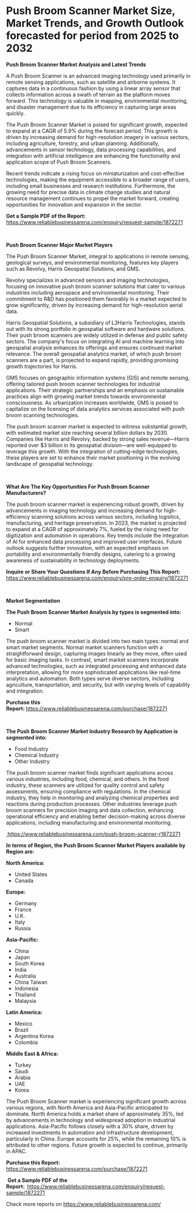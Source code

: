 <p><h1>Push Broom Scanner Market Size, Market Trends, and Growth Outlook forecasted for period from 2025 to 2032</h1></p><p><strong>Push Broom Scanner Market Analysis and Latest Trends</strong></p>
<p><p>A Push Broom Scanner is an advanced imaging technology used primarily in remote sensing applications, such as satellite and airborne systems. It captures data in a continuous fashion by using a linear array sensor that collects information across a swath of terrain as the platform moves forward. This technology is valuable in mapping, environmental monitoring, and disaster management due to its efficiency in capturing large areas quickly.</p><p>The Push Broom Scanner Market is poised for significant growth, expected to expand at a CAGR of 5.9% during the forecast period. This growth is driven by increasing demand for high-resolution imagery in various sectors, including agriculture, forestry, and urban planning. Additionally, advancements in sensor technology, data processing capabilities, and integration with artificial intelligence are enhancing the functionality and application scope of Push Broom Scanners.</p><p>Recent trends indicate a rising focus on miniaturization and cost-effective technologies, making the equipment accessible to a broader range of users, including small businesses and research institutions. Furthermore, the growing need for precise data in climate change studies and natural resource management continues to propel the market forward, creating opportunities for innovation and expansion in the sector.</p></p>
<p><strong>Get a Sample PDF of the Report:&nbsp;</strong> <a href="https://www.reliablebusinessarena.com/enquiry/request-sample/1872271?utm_campaign=2469&utm_medium=2&utm_source=Github&utm_content=ia&utm_term=16022025&utm_id=push-broom-scanner">https://www.reliablebusinessarena.com/enquiry/request-sample/1872271</a></p>
<p>&nbsp;</p>
<p><strong>Push Broom Scanner Major Market Players</strong></p>
<p><p>The Push Broom Scanner Market, integral to applications in remote sensing, geological surveys, and environmental monitoring, features key players such as Revolvy, Harris Geospatial Solutions, and GMS. </p><p>Revolvy specializes in advanced sensors and imaging technologies, focusing on innovative push broom scanner solutions that cater to various industries including aerospace and environmental monitoring. Their commitment to R&D has positioned them favorably in a market expected to grow significantly, driven by increasing demand for high-resolution aerial data.</p><p>Harris Geospatial Solutions, a subsidiary of L3Harris Technologies, stands out with its strong portfolio in geospatial software and hardware solutions. Their push broom scanners are widely utilized in defense and public safety sectors. The company's focus on integrating AI and machine learning into geospatial analysis enhances its offerings and ensures continued market relevance. The overall geospatial analytics market, of which push broom scanners are a part, is projected to expand rapidly, providing promising growth trajectories for Harris.</p><p>GMS focuses on geographic information systems (GIS) and remote sensing, offering tailored push broom scanner technologies for industrial applications. Their strategic partnerships and an emphasis on sustainable practices align with growing market trends towards environmental consciousness. As urbanization increases worldwide, GMS is poised to capitalize on the licensing of data analytics services associated with push broom scanning technologies.</p><p>The push broom scanner market is expected to witness substantial growth, with estimated market size reaching several billion dollars by 2030. Companies like Harris and Revolvy, backed by strong sales revenue—Harris reported over $3 billion in its geospatial division—are well-equipped to leverage this growth. With the integration of cutting-edge technologies, these players are set to enhance their market positioning in the evolving landscape of geospatial technology.</p></p>
<p>&nbsp;</p>
<p><strong>What Are The Key Opportunities For Push Broom Scanner Manufacturers?</strong></p>
<p><p>The push broom scanner market is experiencing robust growth, driven by advancements in imaging technology and increasing demand for high-efficiency scanning solutions across various sectors, including logistics, manufacturing, and heritage preservation. In 2023, the market is projected to expand at a CAGR of approximately 7%, fueled by the rising need for digitization and automation in operations. Key trends include the integration of AI for enhanced data processing and improved user interfaces. Future outlook suggests further innovation, with an expected emphasis on portability and environmentally friendly designs, catering to a growing awareness of sustainability in technology deployments.</p></p>
<p><strong>Inquire or Share Your Questions If Any Before Purchasing This Report:</strong> <a href="https://www.reliablebusinessarena.com/enquiry/pre-order-enquiry/1872271?utm_campaign=2469&utm_medium=2&utm_source=Github&utm_content=ia&utm_term=16022025&utm_id=push-broom-scanner">https://www.reliablebusinessarena.com/enquiry/pre-order-enquiry/1872271</a></p>
<p>&nbsp;</p>
<p><strong>Market Segmentation</strong></p>
<p><strong>The Push Broom Scanner Market Analysis by types is segmented into:</strong></p>
<p><ul><li>Normal</li><li>Smart</li></ul></p>
<p><p>The push broom scanner market is divided into two main types: normal and smart market segments. Normal market scanners function with a straightforward design, capturing images linearly as they move, often used for basic imaging tasks. In contrast, smart market scanners incorporate advanced technologies, such as integrated processing and enhanced data interpretation, allowing for more sophisticated applications like real-time analytics and automation. Both types serve diverse sectors, including agriculture, transportation, and security, but with varying levels of capability and integration.</p></p>
<p><strong>Purchase this Report:&nbsp;</strong><a href="https://www.reliablebusinessarena.com/purchase/1872271?utm_campaign=2469&utm_medium=2&utm_source=Github&utm_content=ia&utm_term=16022025&utm_id=push-broom-scanner">https://www.reliablebusinessarena.com/purchase/1872271</a></p>
<p>&nbsp;</p>
<p><strong>The Push Broom Scanner Market Industry Research by Application is segmented into:</strong></p>
<p><ul><li>Food Industry</li><li>Chemical Industry</li><li>Other Industry</li></ul></p>
<p><p>The push broom scanner market finds significant applications across various industries, including food, chemical, and others. In the food industry, these scanners are utilized for quality control and safety assessments, ensuring compliance with regulations. In the chemical industry, they help in monitoring and analyzing chemical properties and reactions during production processes. Other industries leverage push broom scanners for precision imaging and data collection, enhancing operational efficiency and enabling better decision-making across diverse applications, including manufacturing and environmental monitoring.</p></p>
<p><a href="https://www.reliablebusinessarena.com/push-broom-scanner-r1872271?utm_campaign=2469&utm_medium=2&utm_source=Github&utm_content=ia&utm_term=16022025&utm_id=push-broom-scanner">&nbsp;https://www.reliablebusinessarena.com/push-broom-scanner-r1872271</a></p>
<p><strong>In terms of Region, the Push Broom Scanner Market Players available by Region are:</strong></p>
<p>
    <p> <strong> North America: </strong>
        <ul>
            <li>United States</li>
            <li>Canada</li>
        </ul>
        </p> 
    <p> <strong> Europe: </strong>
        <ul>
            <li>Germany</li>
            <li>France</li>
            <li>U.K.</li>
            <li>Italy</li>
            <li>Russia</li>
        </ul>
        </p> 
    <p> <strong> Asia-Pacific: </strong>
        <ul>
            <li>China</li>
            <li>Japan</li>
            <li>South Korea</li>
            <li>India</li>
            <li>Australia</li>
            <li>China Taiwan</li>
            <li>Indonesia</li>
            <li>Thailand</li>
            <li>Malaysia</li>
        </ul>
        </p> 
    <p> <strong> Latin America: </strong>
        <ul>
            <li>Mexico</li>
            <li>Brazil</li>
            <li>Argentina Korea</li>
            <li>Colombia</li>
        </ul>
        </p> 
    <p> <strong> Middle East & Africa: </strong>
        <ul>
            <li>Turkey</li>
            <li>Saudi</li>
            <li>Arabia</li>
            <li>UAE</li>
            <li>Korea</li>
        </ul>
    </p>
    </p>
<p><p>The Push Broom Scanner market is experiencing significant growth across various regions, with North America and Asia-Pacific anticipated to dominate. North America holds a market share of approximately 35%, led by advancements in technology and widespread adoption in industrial applications. Asia-Pacific follows closely with a 30% share, driven by increased investments in automation and infrastructure development, particularly in China. Europe accounts for 25%, while the remaining 10% is attributed to other regions. Future growth is expected to continue, primarily in APAC.</p></p>
<p><strong>Purchase this Report: </strong><a href="https://www.reliablebusinessarena.com/purchase/1872271?utm_campaign=2469&utm_medium=2&utm_source=Github&utm_content=ia&utm_term=16022025&utm_id=push-broom-scanner">https://www.reliablebusinessarena.com/purchase/1872271</a></p>
<p>&nbsp;<strong>Get a Sample PDF of the Report:&nbsp;&nbsp;</strong><a href="https://www.reliablebusinessarena.com/enquiry/request-sample/1872271?utm_campaign=2469&utm_medium=2&utm_source=Github&utm_content=ia&utm_term=16022025&utm_id=push-broom-scanner">https://www.reliablebusinessarena.com/enquiry/request-sample/1872271</a></p>
<p><strong></strong></p>
<p>Check more reports on <a href="https://www.reliablebusinessarena.com/?utm_campaign=2469&utm_medium=2&utm_source=Github&utm_content=ia&utm_term=16022025&utm_id=push-broom-scanner">https://www.reliablebusinessarena.com/</a></p>